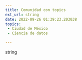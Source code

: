 ```yaml
---
title: Comunidad con topics
ext_url: string
date: 2022-09-26 01:39:23.203038
topics:
 - Ciudad de México
 - Ciencia de datos

---
```


string
    
